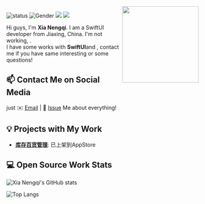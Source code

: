 <!--https://user-images.githubusercontent.com/5713670/87202985-820dcb80-c2b6-11ea-9f56-7ec461c497c3.gif-->
<img align='right' src='https://octodex.github.com/images/hula_loop_octodex03.gif' width='200'>

![status](https://img.shields.io/badge/status-up-brightgreen) ![Gender](https://img.shields.io/badge/gender-%F0%9F%A4%B5-lightgrey) ![](https://img.shields.io/static/v1?label=wechat&message=xianengqi&color=7BB32E&logo=wechat) ![](https://visitor-badge.glitch.me/badge?page_id=github.com/xianengqi)


Hi guys, I'm **Xia Nengqi**. I am a SwiftUI developer from Jiaxing, China. I'm not working, .  
I have some works with **SwiftUI**and , contact me if you have same interesting or some questions!

## 📫 Contact Me on Social Media

just ✉️ [Email](mailto:xianengqi@gmail.com) | 💬 [Issue](https://github.com/xianengqi/xianengqi/issues/me) Me about everything!

## 💡 Projects with My Work

- [**库存百货管理**](): 已上架到AppStore

## 💻 Open Source Work Stats


![Xia Nengqi's GitHub stats](https://github-readme-stats.vercel.app/api?username=xianengqi&count_private=true&show_icons=true&locale=cn&show_owner=true&include_all_commits=true)


![Top Langs](https://github-readme-stats.vercel.app/api/top-langs/?username=xianengqi)

<!-- <img align="center" src="https://github-readme-stats.vercel.app/api?username=xianengqi&show_icons=true&icon_color=CE1D2D&text_color=718096&bg_color=ffffff&hide_title=true" /> -->


